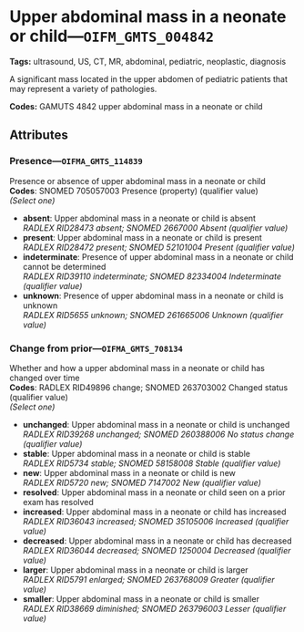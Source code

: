 # Upper abdominal mass in a neonate or child—`OIFM_GMTS_004842`

**Tags:** ultrasound, US, CT, MR, abdominal, pediatric, neoplastic, diagnosis

A significant mass located in the upper abdomen of pediatric patients that may represent a variety of pathologies.

**Codes:** GAMUTS 4842 upper abdominal mass in a neonate or child

## Attributes

### Presence—`OIFMA_GMTS_114839`

Presence or absence of upper abdominal mass in a neonate or child  
**Codes**: SNOMED 705057003 Presence (property) (qualifier value)  
*(Select one)*

- **absent**: Upper abdominal mass in a neonate or child is absent  
_RADLEX RID28473 absent; SNOMED 2667000 Absent (qualifier value)_
- **present**: Upper abdominal mass in a neonate or child is present  
_RADLEX RID28472 present; SNOMED 52101004 Present (qualifier value)_
- **indeterminate**: Presence of upper abdominal mass in a neonate or child cannot be determined  
_RADLEX RID39110 indeterminate; SNOMED 82334004 Indeterminate (qualifier value)_
- **unknown**: Presence of upper abdominal mass in a neonate or child is unknown  
_RADLEX RID5655 unknown; SNOMED 261665006 Unknown (qualifier value)_

### Change from prior—`OIFMA_GMTS_708134`

Whether and how a upper abdominal mass in a neonate or child has changed over time  
**Codes**: RADLEX RID49896 change; SNOMED 263703002 Changed status (qualifier value)  
*(Select one)*

- **unchanged**: Upper abdominal mass in a neonate or child is unchanged  
_RADLEX RID39268 unchanged; SNOMED 260388006 No status change (qualifier value)_
- **stable**: Upper abdominal mass in a neonate or child is stable  
_RADLEX RID5734 stable; SNOMED 58158008 Stable (qualifier value)_
- **new**: Upper abdominal mass in a neonate or child is new  
_RADLEX RID5720 new; SNOMED 7147002 New (qualifier value)_
- **resolved**: Upper abdominal mass in a neonate or child seen on a prior exam has resolved  
- **increased**: Upper abdominal mass in a neonate or child has increased  
_RADLEX RID36043 increased; SNOMED 35105006 Increased (qualifier value)_
- **decreased**: Upper abdominal mass in a neonate or child has decreased  
_RADLEX RID36044 decreased; SNOMED 1250004 Decreased (qualifier value)_
- **larger**: Upper abdominal mass in a neonate or child is larger  
_RADLEX RID5791 enlarged; SNOMED 263768009 Greater (qualifier value)_
- **smaller**: Upper abdominal mass in a neonate or child is smaller  
_RADLEX RID38669 diminished; SNOMED 263796003 Lesser (qualifier value)_